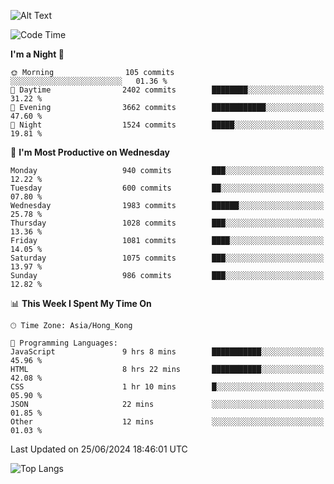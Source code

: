 ![Alt Text](https://media.tenor.com/3Gehha8RO-sAAAAC/goose-dance.gif)

<!--START_SECTION:waka-->
![Code Time](http://img.shields.io/badge/Code%20Time-180%20hrs%2028%20mins-blue)

**I'm a Night 🦉** 

```text
🌞 Morning                105 commits         ░░░░░░░░░░░░░░░░░░░░░░░░░   01.36 % 
🌆 Daytime                2402 commits        ████████░░░░░░░░░░░░░░░░░   31.22 % 
🌃 Evening                3662 commits        ████████████░░░░░░░░░░░░░   47.60 % 
🌙 Night                  1524 commits        █████░░░░░░░░░░░░░░░░░░░░   19.81 % 
```
📅 **I'm Most Productive on Wednesday** 

```text
Monday                   940 commits         ███░░░░░░░░░░░░░░░░░░░░░░   12.22 % 
Tuesday                  600 commits         ██░░░░░░░░░░░░░░░░░░░░░░░   07.80 % 
Wednesday                1983 commits        ██████░░░░░░░░░░░░░░░░░░░   25.78 % 
Thursday                 1028 commits        ███░░░░░░░░░░░░░░░░░░░░░░   13.36 % 
Friday                   1081 commits        ████░░░░░░░░░░░░░░░░░░░░░   14.05 % 
Saturday                 1075 commits        ███░░░░░░░░░░░░░░░░░░░░░░   13.97 % 
Sunday                   986 commits         ███░░░░░░░░░░░░░░░░░░░░░░   12.82 % 
```


📊 **This Week I Spent My Time On** 

```text
🕑︎ Time Zone: Asia/Hong_Kong

💬 Programming Languages: 
JavaScript               9 hrs 8 mins        ███████████░░░░░░░░░░░░░░   45.96 % 
HTML                     8 hrs 22 mins       ███████████░░░░░░░░░░░░░░   42.08 % 
CSS                      1 hr 10 mins        █░░░░░░░░░░░░░░░░░░░░░░░░   05.90 % 
JSON                     22 mins             ░░░░░░░░░░░░░░░░░░░░░░░░░   01.85 % 
Other                    12 mins             ░░░░░░░░░░░░░░░░░░░░░░░░░   01.03 % 
```


 Last Updated on 25/06/2024 18:46:01 UTC
<!--END_SECTION:waka-->

![Top Langs](https://github-readme-stats-rose-phi.vercel.app/api/top-langs/?username=jxncted\&layout=compact&hide=c,assembly,jupyter%20notebook)
